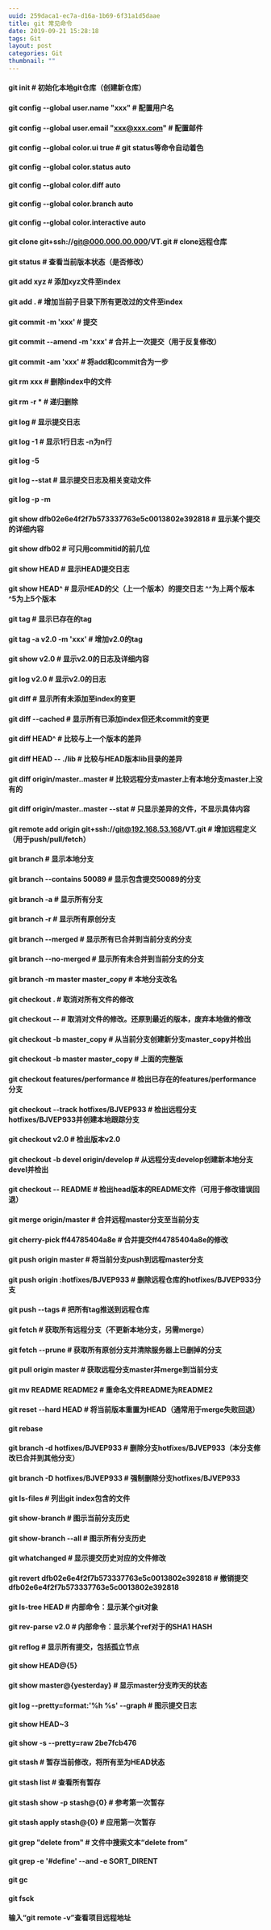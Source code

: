 ```yaml
---
uuid: 259daca1-ec7a-d16a-1b69-6f31a1d5daae
title: git 常见命令
date: 2019-09-21 15:28:18
tags: Git
layout: post
categories: Git
thumbnail: ""
---
```



#### git init                                                  # 初始化本地git仓库（创建新仓库）

#### git config --global user.name "xxx"                       # 配置用户名

#### git config --global user.email "xxx@xxx.com"              # 配置邮件

#### git config --global color.ui true                         # git status等命令自动着色

#### git config --global color.status auto

#### git config --global color.diff auto

#### git config --global color.branch auto

#### git config --global color.interactive auto

#### git clone git+ssh://git@000.000.00.000/VT.git             # clone远程仓库

#### git status                                                # 查看当前版本状态（是否修改）

#### git add xyz                                               # 添加xyz文件至index

#### git add .                                                 # 增加当前子目录下所有更改过的文件至index

#### git commit -m 'xxx'                                       # 提交

#### git commit --amend -m 'xxx'                               # 合并上一次提交（用于反复修改）

#### git commit -am 'xxx'                                      # 将add和commit合为一步

#### git rm xxx                                                # 删除index中的文件

#### git rm -r *                                               # 递归删除

#### git log                                                   # 显示提交日志

#### git log -1                                                # 显示1行日志 -n为n行

#### git log -5

#### git log --stat                                            # 显示提交日志及相关变动文件

#### git log -p -m

#### git show dfb02e6e4f2f7b573337763e5c0013802e392818         # 显示某个提交的详细内容

#### git show dfb02                                            # 可只用commitid的前几位

#### git show HEAD                                             # 显示HEAD提交日志

#### git show HEAD^                                            # 显示HEAD的父（上一个版本）的提交日志 ^^为上两个版本 ^5为上5个版本

#### git tag                                                   # 显示已存在的tag

#### git tag -a v2.0 -m 'xxx'                                  # 增加v2.0的tag

#### git show v2.0                                             # 显示v2.0的日志及详细内容

#### git log v2.0                                              # 显示v2.0的日志

#### git diff                                                  # 显示所有未添加至index的变更

#### git diff --cached                                         # 显示所有已添加index但还未commit的变更

#### git diff HEAD^                                            # 比较与上一个版本的差异

#### git diff HEAD -- ./lib                                    # 比较与HEAD版本lib目录的差异

#### git diff origin/master..master                            # 比较远程分支master上有本地分支master上没有的

#### git diff origin/master..master --stat                     # 只显示差异的文件，不显示具体内容

#### git remote add origin git+ssh://git@192.168.53.168/VT.git # 增加远程定义（用于push/pull/fetch）

#### git branch                                                # 显示本地分支

#### git branch --contains 50089                               # 显示包含提交50089的分支

#### git branch -a                                             # 显示所有分支

#### git branch -r                                             # 显示所有原创分支

#### git branch --merged                                       # 显示所有已合并到当前分支的分支

#### git branch --no-merged                                    # 显示所有未合并到当前分支的分支

#### git branch -m master master_copy                          # 本地分支改名

#### git checkout .                              # 取消对所有文件的修改

#### git checkout -- <file>        # 取消对文件的修改。还原到最近的版本，废弃本地做的修改

#### git checkout -b master_copy                               # 从当前分支创建新分支master_copy并检出

#### git checkout -b master master_copy                        # 上面的完整版

#### git checkout features/performance                         # 检出已存在的features/performance分支

#### git checkout --track hotfixes/BJVEP933                    # 检出远程分支hotfixes/BJVEP933并创建本地跟踪分支

#### git checkout v2.0                                         # 检出版本v2.0

#### git checkout -b devel origin/develop                      # 从远程分支develop创建新本地分支devel并检出

#### git checkout -- README                                    # 检出head版本的README文件（可用于修改错误回退）

#### git merge origin/master                                   # 合并远程master分支至当前分支

#### git cherry-pick ff44785404a8e                             # 合并提交ff44785404a8e的修改

#### git push origin master                                    # 将当前分支push到远程master分支

#### git push origin :hotfixes/BJVEP933                        # 删除远程仓库的hotfixes/BJVEP933分支

#### git push --tags                                           # 把所有tag推送到远程仓库

#### git fetch                                                 # 获取所有远程分支（不更新本地分支，另需merge）

#### git fetch --prune                                         # 获取所有原创分支并清除服务器上已删掉的分支

#### git pull origin master                                    # 获取远程分支master并merge到当前分支

#### git mv README README2                                     # 重命名文件README为README2

#### git reset --hard HEAD                                     # 将当前版本重置为HEAD（通常用于merge失败回退）

#### git rebase

#### git branch -d hotfixes/BJVEP933                           # 删除分支hotfixes/BJVEP933（本分支修改已合并到其他分支）

#### git branch -D hotfixes/BJVEP933                           # 强制删除分支hotfixes/BJVEP933

#### git ls-files                                              # 列出git index包含的文件

#### git show-branch                                           # 图示当前分支历史

#### git show-branch --all                                     # 图示所有分支历史

#### git whatchanged                                           # 显示提交历史对应的文件修改

#### git revert dfb02e6e4f2f7b573337763e5c0013802e392818       # 撤销提交dfb02e6e4f2f7b573337763e5c0013802e392818

#### git ls-tree HEAD                                          # 内部命令：显示某个git对象

#### git rev-parse v2.0                                        # 内部命令：显示某个ref对于的SHA1 HASH

#### git reflog                                                # 显示所有提交，包括孤立节点

#### git show HEAD@{5}

#### git show master@{yesterday}                               # 显示master分支昨天的状态

#### git log --pretty=format:'%h %s' --graph                   # 图示提交日志

#### git show HEAD~3

#### git show -s --pretty=raw 2be7fcb476

#### git stash                                                 # 暂存当前修改，将所有至为HEAD状态

#### git stash list                                            # 查看所有暂存

#### git stash show -p stash@{0}                               # 参考第一次暂存

#### git stash apply stash@{0}                                 # 应用第一次暂存

#### git grep "delete from"                                    # 文件中搜索文本“delete from”

#### git grep -e '#define' --and -e SORT_DIRENT

#### git gc

#### git fsck

#### 输入“git remote -v”查看项目远程地址
